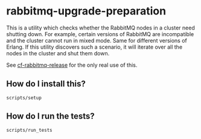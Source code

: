 # rabbitmq-upgrade-preparation

This is a utility which checks whether the RabbitMQ nodes in a cluster need
shutting down. For example, certain versions of RabbitMQ are incompatible and
the cluster cannot run in mixed mode. Same for different versions of Erlang. If
this utility discovers such a scenario, it will iterate over all the nodes in
the cluster and shut them down.

See [cf-rabbitmq-release](https://github.com/pivotal-cf/cf-rabbitmq-release)
for the only real use of this.

## How do I install this?

`scripts/setup`

## How do I run the tests?

`scripts/run_tests`

